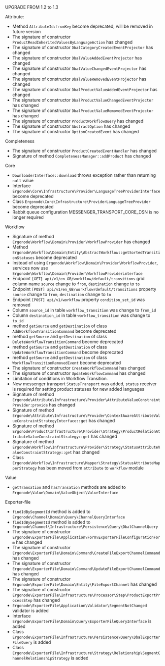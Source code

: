 UPGRADE FROM 1.2 to 1.3

Attribute:
* Method `AttributeId:fromKey` become deprecated, will be removed in future version
* The signature of constructor `ProductReadInheritedValuesByLanguageAction` has changed
* The signature of constructor `DbalCategoryCreatedEventProjector` has changed
* The signature of constructor `DbalValueAddedEventProjector` has changed
* The signature of constructor `DbalValueChangedEventProjector` has changed 
* The signature of constructor `DbalValueRemovedEventProjector` has changed
* The signature of constructor `DbalProductValueAddedEventProjector` has changed
* The signature of constructor `DbalProductValueChangedEventProjector` has changed
* The signature of constructor `DbalProductValueRemovedEventProjector` has changed
* The signature of constructor `ProductWorkflowQuery` has changed
* The signature of constructor `AbstractOption` has changed
* The signature of constructor `OptionCreatedEvent` has changed
 
Completeness
* The signature of constructor `ProductCreatedEventHandler` has changed
* Signature of method `CompletenessManager::addProduct` has changed

Core
* `DownloaderInterface::download` throws exception rather than returning `null` value
* Interface `Ergonode\Core\Infrastructure\Provider\LanguageTreeProviderInterface` become deprecated
* Class `Ergonode\Core\Infrastructure\ProviderLanguageTreeProvider` become deprecated
* Rabbit queue configuration MESSENGER_TRANSPORT_CORE_DSN is no longer required

Workflow 
* Signature of method `Ergonode\Workflow\Domain\Provider\WorkflowProvider` has changed 
* Method `Ergonode\Workflow\Domain\Entity\AbstractWorkflow::getSortedTransitionStatuses` become deprecated
* Instead of using `Ergonode\Workflow\Domain\Provider\WorkflowProvider`, services now use `Ergonode\Workflow\Domain\Provider\WorkflowProviderinterface`
* Endpoint `[GET] api/v1/en_GB/workflow/default/transitions` grid column name `source` change to `from`, `destination` change to `to`
* Endpoint `[POST] api/v1/en_GB/workflow/default/transitions` property `source` change to `from`, `destination` change to `to`
* Endpoint `[POST] api/v1/workflow` property `condition_set_id` was removed
* Column `source_id` in table `workflow_transition` was change to `from_id`
* Column `destination_id` in table `workflow_transition` was change to `to_id`
* method `getSource` and `getDestination` of class `AddWorkflowTransitionCommand` become deprecated
* method `getSource` and `getDestination` of class `DeleteWorkflowTransitionCommand` become deprecated
* method `getSource` and `getDestination` of class `UpdateWorkflowTransitionCommand` become deprecated
* method `getSource` and `getDestination` of class `WorkflowTransitionRemovedEvent` become deprecated
* The signature of constructor `CreateWorkflowCommand` has changed
* The signature of constructor `UpdateWorkflowCommand` has changed
* Limitation of conditions in Workflow Transition.
* New messenger transport `StatusTransport` was added, `status` receiver is required for setting product statuses for new added languages
* Signature of method `Ergonode\Attribute\Infrastructure\Provider\AttributeValueConstraintProvider:provide` has changed
* Signature of method `Ergonode\Attribute\Infrastructure\Provider\ContextAwareAttributeValueConstraintStrategyInterface::get` has changed
* Signature of method `Ergonode\Product\Infrastructure\Provider\Strategy\ProductRelationAttributeValueConstraintStrategy::get` has changed
* Signature of method `Ergonode\Workflow\Infrastructure\Provider\Strategy\StatusAttributeValueConstraintStrategy::get` has changed
* Class `Ergonode\Workflow\Infrastructure\Mapper\Strategy\StatusAttributeMapperStrategy` has been moved from `attribute` to `workflow` module

Value
* `getTransation` and `hasTransation` methods are added to `Ergonode\Value\Domain\ValueObject\ValueInterface`

Exporter-file
* `findIdBySegmentId` method is added to `Ergonode\Channel\Domain\Query\ChannelQueryInterface`
* `findIdBySegmentId` method is added to ` Ergonode\Channel\Infrastructure\Persistence\Query\DbalChannelQuery`
* The signature of constructor `Ergonode\ExporterFile\Application\Form\ExporterFileConfigurationForm` has changed
* The signature of constructor `Ergonode\ExporterFile\Domain\Command\CreateFileExportChannelCommand` has changed
* The signature of constructor `Ergonode\ExporterFile\Domain\Command\UpdateFileExportChannelCommand` has changed
* The signature of constructor `Ergonode\ExporterFile\Domain\Entity\FileExportChannel` has changed
* The signature of constructor `Ergonode\ExporterFile\Infrastructure\Processor\Step\ProductExportProcessStep` has changed
* `Ergonode\ExporterFile\Application\Validator\SegmentNotChanged` validator is added
* Interface `Ergonode\ExporterFile\Domain\Query\ExporterFileQueryInterface` is added
* Class `Ergonode\ExporterFile\Infrastructure\Persistence\Query\DbalExporterFileQuery` is added
* Class `Ergonode\ExporterFile\Infrastructure\Strategy\Relationship\SegmentChannelRelationshipStrategy` is added
